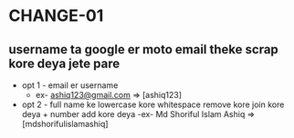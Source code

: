
# CHANGE-01

## username ta google er moto email theke scrap kore deya jete pare
- opt 1 - email er username
    - ex- ashiq123@gmail.com => [ashiq123]
- opt 2 - full name ke lowercase kore whitespace remove kore join kore deya + number add kore deya
    -ex- Md Shoriful Islam Ashiq => [mdshorifulislamashiq]